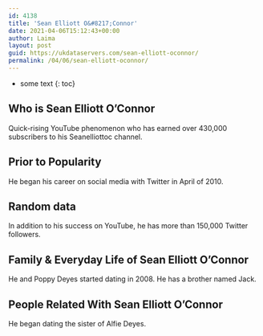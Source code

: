 ```yaml
---
id: 4138
title: 'Sean Elliott O&#8217;Connor'
date: 2021-04-06T15:12:43+00:00
author: Laima
layout: post
guid: https://ukdataservers.com/sean-elliott-oconnor/
permalink: /04/06/sean-elliott-oconnor/
---
```


* some text
{: toc}


## Who is Sean Elliott O&#8217;Connor
                  
                  
                  
Quick-rising YouTube phenomenon who has earned over 430,000 subscribers to his Seanelliottoc channel.
                  
              
            
              
            
                
                
                
## Prior to Popularity
                  
                  
                  
He began his career on social media with Twitter in April of 2010.
                  
              
            
              
            
                
                
                
## Random data
                  
                  
                  
In addition to his success on YouTube, he has more than 150,000 Twitter followers.
                  
              
            
              
            
                
                
                
## Family & Everyday Life of Sean Elliott O&#8217;Connor
                  
                  
                  
He and Poppy Deyes started dating in 2008. He has a brother named Jack. 
                  
              
            
              
            
                
                
                
## People Related With Sean Elliott O&#8217;Connor
                  
                  
                  
He began dating the sister of Alfie Deyes.
                  
              
            
              
            
                
              
            
              
              
            
            
              
            
          
          
          